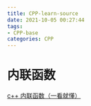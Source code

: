 ```yaml
---
title: CPP-learn-source
date: 2021-10-05 00:27:44
tags:
- CPP-base
categories: CPP
---
```


# 内联函数

[c++ 内联函数（一看就懂）](https://blog.csdn.net/BjarneCpp/article/details/76044493)

